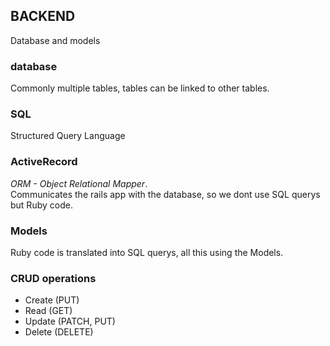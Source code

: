 ## BACKEND
Database and models

### database
Commonly multiple tables, tables can be linked to other tables.


### SQL
Structured Query Language

### ActiveRecord
*ORM - Object Relational Mapper*.<br>
Communicates the rails app with the database, so we dont use SQL querys but Ruby code.

### Models
Ruby code is translated into SQL querys, all this using the Models.

### CRUD operations
* Create (PUT)
* Read (GET)
* Update (PATCH, PUT)
* Delete (DELETE)
